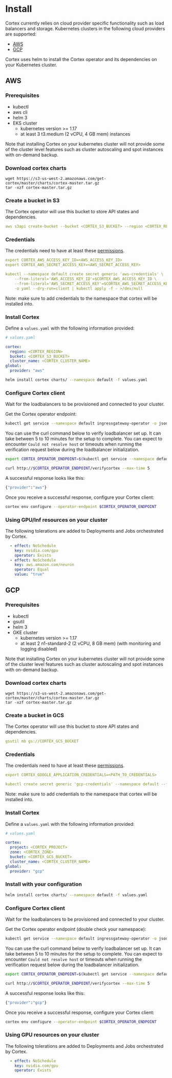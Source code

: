 # Install

Cortex currently relies on cloud provider specific functionality such as load balancers and storage. Kubernetes clusters in the following cloud providers are supported:

* [AWS](#aws)
* [GCP](#gcp)

Cortex uses helm to install the Cortex operator and its dependencies on your Kubernetes cluster.

## AWS

### Prerequisites

* kubectl
* aws cli
* helm 3
* EKS cluster
    * kubernetes version >= 1.17
    * at least 3 t3.medium (2 vCPU, 4 GB mem) instances

Note that installing Cortex on your kubernetes cluster will not provide some of the cluster level features such as cluster autoscaling and spot instances with on-demand backup.

### Download cortex charts

<!-- CORTEX_VERSION -->
```
wget https://s3-us-west-2.amazonaws.com/get-cortex/master/charts/cortex-master.tar.gz
tar -xzf cortex-master.tar.gz
```

### Create a bucket in S3

The Cortex operator will use this bucket to store API states and dependencies.

```yaml
aws s3api create-bucket --bucket <CORTEX_S3_BUCKET> --region <CORTEX_REGION>
```

### Credentials

The credentials need to have at least these [permissions](../aws/security.md#operator).

```yaml
export CORTEX_AWS_ACCESS_KEY_ID=<AWS_ACCESS_KEY_ID>
export CORTEX_AWS_SECRET_ACCESS_KEY=<AWS_SECRET_ACCESS_KEY>

kubectl --namespace default create secret generic 'aws-credentials' \
    --from-literal='AWS_ACCESS_KEY_ID'=$CORTEX_AWS_ACCESS_KEY_ID \
    --from-literal='AWS_SECRET_ACCESS_KEY'=$CORTEX_AWS_SECRET_ACCESS_KEY \
    -o yaml --dry-run=client | kubectl apply -f - >/dev/null
```

Note: make sure to add credentials to the namespace that cortex will be installed into.

### Install Cortex

Define a `values.yaml` with the following information provided:

```yaml
# values.yaml

cortex:
  region: <CORTEX_REGION>
  bucket: <CORTEX_S3_BUCKET>
  cluster_name: <CORTEX_CLUSTER_NAME>
global:
  provider: "aws"
```

```bash
helm install cortex charts/ --namespace default -f values.yaml
```

### Configure Cortex client

Wait for the loadbalancers to be provisioned and connected to your cluster.

Get the Cortex operator endpoint:

```bash
kubectl get service --namespace default ingressgateway-operator -o jsonpath='{.status.loadBalancer.ingress[0].hostname}'
```

You can use the curl command below to verify loadbalancer set up. It can take between 5 to 10 minutes for the setup to complete. You can expect to encounter `Could not resolve host` or timeouts when running the verification request below during the loadbalancer initialization.

```bash
export CORTEX_OPERATOR_ENDPOINT=$(kubectl get service --namespace default ingressgateway-operator -o jsonpath='{.status.loadBalancer.ingress[0].hostname}')

curl http://$CORTEX_OPERATOR_ENDPOINT/verifycortex --max-time 5
```

A successful response looks like this:

```bash
{"provider":"aws"}
```

Once you receive a successful response, configure your Cortex client:

```bash
cortex env configure --operator-endpoint $CORTEX_OPERATOR_ENDPOINT
```

### Using GPU/Inf resources on your cluster

The following tolerations are added to Deployments and Jobs orchestrated by Cortex.

```yaml
  - effect: NoSchedule
    key: nvidia.com/gpu
    operator: Exists
  - effect: NoSchedule
    key: aws.amazon.com/neuron
    operator: Equal
    value: "true"
```

## GCP

### Prerequisites

* kubectl
* gsutil
* helm 3
* GKE cluster
    * kubernetes version >= 1.17
    * at least 2 n1-standard-2 (2 vCPU, 8 GB mem) (with monitoring and logging disabled)

Note that installing Cortex on your kubernetes cluster will not provide some of the cluster level features such as cluster autoscaling and spot instances with on-demand backup.

### Download cortex charts

<!-- CORTEX_VERSION -->
```
wget https://s3-us-west-2.amazonaws.com/get-cortex/master/charts/cortex-master.tar.gz
tar -xzf cortex-master.tar.gz
```

### Create a bucket in GCS

The Cortex operator will use this bucket to store API states and dependencies.

```yaml
gsutil mb gs://CORTEX_GCS_BUCKET
```

### Credentials

The credentials need to have at least these [permissions](../gcp/credentials.md).

```yaml
export CORTEX_GOOGLE_APPLICATION_CREDENTIALS=<PATH_TO_CREDENTIALS>

kubectl create secret generic 'gcp-credentials' --namespace default --from-file=key.json=$CORTEX_GOOGLE_APPLICATION_CREDENTIALS
```

Note: make sure to add credentials to the namespace that cortex will be installed into.

### Install Cortex

Define a `values.yaml` with the following information provided:

```yaml
# values.yaml

cortex:
  project: <CORTEX_PROJECT>
  zone: <CORTEX_ZONE>
  bucket: <CORTEX_GCS_BUCKET>
  cluster_name: <CORTEX_CLUSTER_NAME>
global:
  provider: "gcp"
```

### Install with your configuration

```bash
helm install cortex charts/ --namespace default -f values.yaml
```

### Configure Cortex client

Wait for the loadbalancers to be provisioned and connected to your cluster.

Get the Cortex operator endpoint (double check your namespace):

```bash
kubectl get service --namespace default ingressgateway-operator -o jsonpath='{.status.loadBalancer.ingress[0].ip}'
```

You can use the curl command below to verify loadbalancer set up. It can take between 5 to 10 minutes for the setup to complete. You can expect to encounter `Could not resolve host` or timeouts when running the verification request below during the loadbalancer initialization.

```bash
export CORTEX_OPERATOR_ENDPOINT=$(kubectl get service --namespace default ingressgateway-operator -o jsonpath='{.status.loadBalancer.ingress[0].ip}')

curl http://$CORTEX_OPERATOR_ENDPOINT/verifycortex --max-time 5
```

A successful response looks like this:

```bash
{"provider":"gcp"}
```

Once you receive a successful response, configure your Cortex client:

```bash
cortex env configure --operator-endpoint $CORTEX_OPERATOR_ENDPOINT
```

### Using GPU resources on your cluster

The following tolerations are added to Deployments and Jobs orchestrated by Cortex.

```yaml
  - effect: NoSchedule
    key: nvidia.com/gpu
    operator: Exists
```
